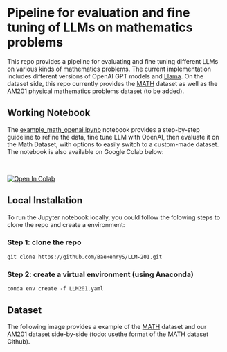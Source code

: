 # Pipeline for evaluation and fine tuning of LLMs on mathematics problems

This repo provides a pipeline for evaluating and fine tuning different LLMs on various kinds of mathematics problems. The current implementation includes different versions of OpenAI GPT models and [Llama](https://huggingface.co/docs/transformers/main/model_doc/llama). On the dataset side, this repo currently provides the [MATH](https://paperswithcode.com/dataset/math) dataset as well as the AM201 physical mathematics problems dataset (to be added). 

## Working Notebook

The [example_math_openai.ipynb](./examples/example_math_openai.ipynb) notebook provides a step-by-step guideline to refine the data, fine tune LLM with OpenAI, then evaluate it on the Math Dataset, with options to easily switch to a custom-made dataset. The notebook is also available on Google Colab below:

</br>

[![Open In Colab](https://colab.research.google.com/assets/colab-badge.svg)](https://colab.research.google.com/github/BaeHenryS/LLM-201/blob/main/examples/example_math_openai.ipynb)

## Local Installation 

To run the Jupyter notebook locally, you could follow the folowing steps to clone the repo and create a environment:

### Step 1: clone the repo

```
git clone https://github.com/BaeHenryS/LLM-201.git
```
### Step 2: create a virtual environment (using Anaconda)

```
conda env create -f LLM201.yaml
```

## Dataset 

The following image provides a example of the [MATH](https://paperswithcode.com/dataset/math) dataset and our AM201 dataset side-by-side (todo: usethe format of the MATH dataset Github).